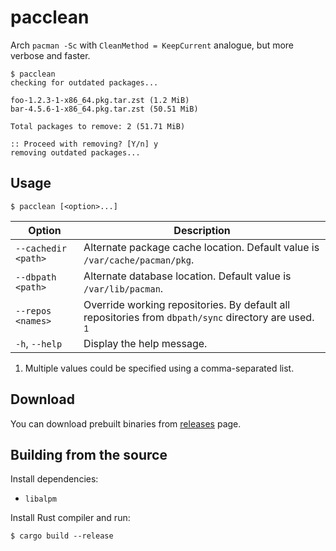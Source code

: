 # pacclean

Arch `pacman -Sc` with `CleanMethod = KeepCurrent` analogue, but more verbose and faster.

    $ pacclean
    checking for outdated packages...

    foo-1.2.3-1-x86_64.pkg.tar.zst (1.2 MiB)
    bar-4.5.6-1-x86_64.pkg.tar.zst (50.51 MiB)

    Total packages to remove: 2 (51.71 MiB)

    :: Proceed with removing? [Y/n] y
    removing outdated packages...

## Usage

    $ pacclean [<option>...]

| Option              | Description                                                                                                    |
| ------------------- | -------------------------------------------------------------------------------------------------------------- |
| `--cachedir <path>` | Alternate package cache location. Default value is `/var/cache/pacman/pkg`.                                    |
| `--dbpath <path>`   | Alternate database location. Default value is `/var/lib/pacman`.                                               |
| `--repos <names>`   | Override working repositories. By default all repositories from `dbpath/sync` directory are used. <sup>1</sup> |
| `-h`, `--help`      | Display the help message.                                                                                      |

1. Multiple values could be specified using a comma-separated list.

## Download

You can download prebuilt binaries from [releases](https://github.com/HanabishiRecca/pacclean/releases) page.

## Building from the source

Install dependencies:

-   `libalpm`

Install Rust compiler and run:

    $ cargo build --release
